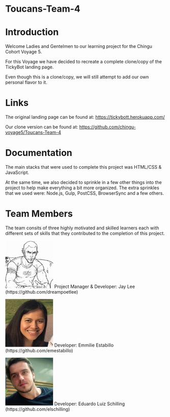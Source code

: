 # Toucans-Team-4

# Introduction

Welcome Ladies and Gentelmen to our learning project for the Chingu Cohort Voyage 5.

For this Voyage we have decided to recreate a complete clone/copy of the TickyBot landing page.

Even though this is a clone/copy, we will still attempt to add our own personal flavor to it.

# Links

The original landing page can be found at: https://tickybott.herokuapp.com/

Our clone version can be found at: https://github.com/chingu-voyage5/Toucans-Team-4

# Documentation

The main stacks that were used to complete this project was HTML/CSS & JavaScript.


At the same time, we also decided to sprinkle in a few other things into the project to help make everything a bit more organized. The extra sprinkles that we used were: Node.js, Gulp, PostCSS, BrowserSync and a few others.

# Team Members

The team consits of three highly motivated and skilled learners each with different sets of skills that they contributed to the completion of this project. 

<p align="left">
  <img width="150" height="150" src="images/profile/dreampoetlee.jpg">
  Project Manager &amp; Developer: Jay Lee (https://github.com/dreampoetlee)
</p>

<p align="left">
  <img width="150" height="150" src="images/profile/emestabillo.jpg">
  Developer: Emmilie Estabillo (https://github.com/emestabillo)
</p>

<p align="left">
  <img width="150" height="150" src="images/profile/elschilling.jpg">
  Developer: Eduardo Luiz Schilling (https://github.com/elschilling)
</p>
